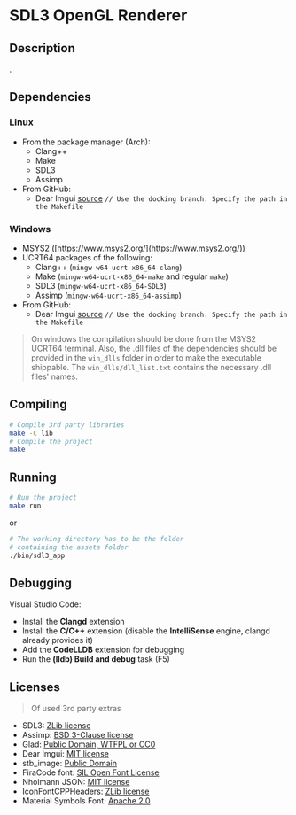 # SDL3 OpenGL Renderer

## Description

.

## Dependencies

### Linux

- From the package manager (Arch):
  - Clang++
  - Make
  - SDL3
  - Assimp
- From GitHub:
  - Dear Imgui [source](https://github.com/ocornut/imgui) `// Use the docking branch. Specify the path in the Makefile`

### Windows

- MSYS2 ([https://www.msys2.org/](https://www.msys2.org/))
- UCRT64 packages of the following:
  - Clang++ (`mingw-w64-ucrt-x86_64-clang`)
  - Make (`mingw-w64-ucrt-x86_64-make` and regular `make`)
  - SDL3 (`mingw-w64-ucrt-x86_64-SDL3`)
  - Assimp (`mingw-w64-ucrt-x86_64-assimp`)
- From GitHub:
  - Dear Imgui [source](https://github.com/ocornut/imgui) `// Use the docking branch. Specify the path in the Makefile`

> On windows the compilation should be done from the MSYS2 UCRT64 terminal.
> Also, the .dll files of the dependencies should be provided in the `win_dlls` folder in order to make the executable shippable.
> The `win_dlls/dll_list.txt` contains the necessary .dll files' names.

## Compiling

```sh
# Compile 3rd party libraries
make -C lib
# Compile the project
make
```

## Running

```sh
# Run the project
make run
```

or

``` sh
# The working directory has to be the folder
# containing the assets folder
./bin/sdl3_app
```

## Debugging

Visual Studio Code:

- Install the **Clangd** extension
- Install the **C/C++** extension (disable the **IntelliSense** engine, clangd already provides it)
- Add the **CodeLLDB** extension for debugging
- Run the **(lldb) Build and debug** task (F5)

## Licenses

> Of used 3rd party extras

- SDL3: [ZLib license](https://www.libsdl.org/license.php)
- Assimp: [BSD 3-Clause license](https://github.com/assimp/assimp/blob/master/LICENSE)
- Glad: [Public Domain, WTFPL or CC0](https://github.com/Dav1dde/glad)
- Dear Imgui: [MIT license](https://github.com/ocornut/imgui?tab=MIT-1-ov-file)
- stb_image: [Public Domain](https://github.com/nothings/stb/tree/master?tab=License-1-ov-file)
- FiraCode font: [SIL Open Font License](https://github.com/tonsky/FiraCode?tab=OFL-1.1-1-ov-file)
- Nholmann JSON: [MIT license](https://github.com/nlohmann/json?tab=MIT-1-ov-file)
- IconFontCPPHeaders: [ZLib license](https://github.com/juliettef/IconFontCppHeaders?tab=Zlib-1-ov-file)
- Material Symbols Font: [Apache 2.0](https://developers.google.com/fonts/docs/material_symbols#licensing)
